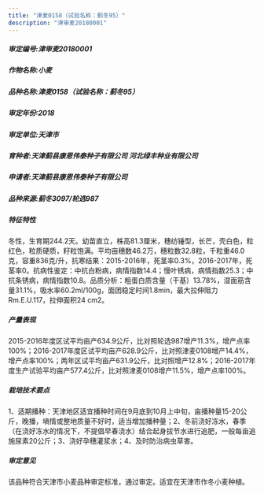 ```yaml
---
title: "津麦0158（试验名称：蓟冬95）"
description: "津审麦20180001"
---
```

##### 审定编号:津审麦20180001

##### 作物名称:小麦

##### 品种名称:津麦0158（试验名称：蓟冬95）

##### 审定年份:2018

##### 审定单位:天津市

##### 育种者:天津蓟县康恩伟泰种子有限公司 河北绿丰种业有限公司

##### 申请者:天津蓟县康恩伟泰种子有限公司

##### 品种来源:蓟冬3097/轮选987

##### 特征特性
冬性，生育期244.2天。幼苗直立，株高81.3厘米，穗纺锤型，长芒，壳白色，粒红色，粒质硬质，籽粒饱满。平均亩穗数46.2万，穗粒数32.8粒，千粒重46.0克，容重836克/升，抗寒结果：2015-2016年，死茎率0.3%，2016-2017年，死茎率0。抗病性鉴定：中抗白粉病，病情指数14.4；慢叶锈病，病情指数25.3；中抗条锈病，病情指数10.8。品质分析：粗蛋白质含量（干基）13.78%，湿面筋含量31.1%，吸水率60.2ml/100g，面团稳定时间1.8min，最大拉伸阻力Rm.E.U.117，拉伸面积24 cm2。

##### 产量表现
2015-2016年度区试平均亩产634.9公斤，比对照轮选987增产11.3%，增产点率100%；2016-2017年度区试平均亩产628.9公斤，比对照津麦0108增产14.4%，增产点率100%；两年区试平均亩产631.9公斤，比对照增产12.8%；2016-2017年度生产试验平均亩产577.4公斤，比对照津麦0108增产11.5%，增产点率100%。

##### 栽培技术要点
1、适期播种：天津地区适宜播种时间在9月底到10月上中旬，亩播种量15-20公斤，晚播，墒情或整地质量不好时，适当增加播种量；2、冬前浇好冻水，春季（在浇好冻水的情况下，不提倡早春浇水）结合起身拔节水进行追肥，一般每亩追施尿素20公斤；3、浇好孕穗灌浆水；4、及时防治病虫草害。

##### 审定意见
该品种符合天津市小麦品种审定标准，通过审定。适宜在天津市作冬小麦种植。
